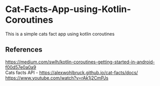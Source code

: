 # Cat-Facts-App-using-Kotlin-Coroutines

This is a simple cats fact app using kotlin coroutines

## References
https://medium.com/swlh/kotlin-coroutines-getting-started-in-android-f00d57e0a0a9
<br>
Cats facts API - https://alexwohlbruck.github.io/cat-facts/docs/
<br>
https://www.youtube.com/watch?v=rAk1j2CmPJs
